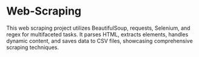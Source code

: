 # Web-Scraping
This web scraping project utilizes BeautifulSoup, requests, Selenium, and regex for multifaceted tasks. It parses HTML, extracts elements, handles dynamic content, and saves data to CSV files, showcasing comprehensive scraping techniques.
